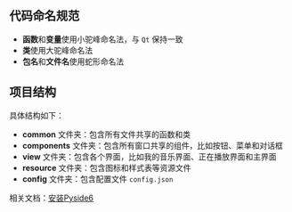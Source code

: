 ## 代码命名规范
* **函数**和**变量**使用小驼峰命名法，与 `Qt` 保持一致
* **类**使用大驼峰命名法
* **包名**和**文件名**使用蛇形命名法

## 项目结构


具体结构如下：
* **common** 文件夹：包含所有文件共享的函数和类
* **components** 文件夹：包含所有窗口共享的组件，比如按钮、菜单和对话框
* **view** 文件夹：包含各个界面，比如我的音乐界面、正在播放界面和主界面
* **resource** 文件夹：包含图标和样式表等资源文件
* **config** 文件夹：包含配置文件 `config.json`

相关文档：[安装Pyside6](https://www.eula.club/%E4%BD%BF%E7%94%A8PySide6%E5%9B%BE%E5%BD%A2%E7%95%8C%E9%9D%A2%E6%A1%86%E6%9E%B6%E5%88%B6%E4%BD%9CGUI.html)